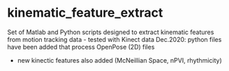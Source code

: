 # kinematic_feature_extract
Set of Matlab and Python scripts designed to extract kinematic features from motion tracking data - tested with Kinect data
Dec.2020: python files have been added that process OpenPose (2D) files
  - new kinectic features also added (McNeillian Space, nPVI, rhythmicity)
